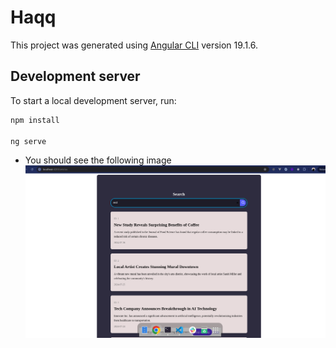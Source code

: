 # Haqq

This project was generated using [Angular CLI](https://github.com/angular/angular-cli) version 19.1.6.

## Development server

To start a local development server, run:

```bash
npm install

ng serve

```

- You should see the following image
  ![alt text](https://raw.githubusercontent.com/khaledsabbah/Haqq/refs/heads/main/public/articles.png)
